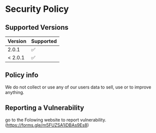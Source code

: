 # Security Policy

## Supported Versions


| Version | Supported          |
| ------- | ------------------ |
|   2.0.1 | :white_check_mark: |
| < 2.0.1 | :white_check_mark: |

## Policy info
We do not collect or use any of our users data to sell, use or to improve anything.

## Reporting a Vulnerability

go to the Folowing website to report vulnerability.
(https://forms.gle/m5FUZSA1iDBAs9Es8)
